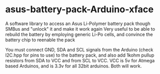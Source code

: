 # asus-battery-pack-Arduino-xface
A software library to access an Asus Li-Polymer battery pack though SMBus and "unlock" it and make it work again
Very useful to be able to rebuild the battery by employing generic Li-Po cells, and convince the battery chip to
reenable the pack

You must connect GND, SDA and SCL signals from the Arduino (check I2C.hpp for pins to use) to the battery pack, and also add 
1kohm pullup resistors from SDA to VCC and from SCL to VCC. VCC is 5v for Atmega based Arduinos, and is 3.3v for all 32bit 
arduinos. Both will work.



